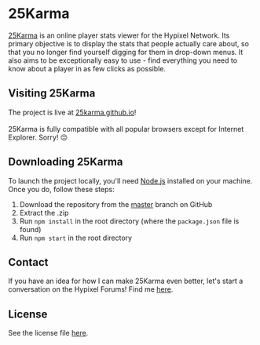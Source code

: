 # 25Karma

[25Karma](https://25karma.github.io) is an online player stats viewer for the Hypixel Network. Its primary objective is to display the stats that people actually care about, so that you no longer find yourself digging for them in drop-down menus. It also aims to be exceptionally easy to use - find everything you need to know about a player in as few clicks as possible.

## Visiting 25Karma

The project is live at [25karma.github.io](https://25karma.github.io)!
<br/>
<br/>
25Karma is fully compatible with all popular browsers except for Internet Explorer. Sorry! 😔

## Downloading 25Karma

To launch the project locally, you'll need [Node.js](https://nodejs.org/en/) installed on your machine. Once you do, follow these steps:
1. Download the repository from the [master](https://github.com/25Karma/25karma.github.io) branch on GitHub
2. Extract the .zip
3. Run `npm install` in the root directory (where the `package.json` file is found)
4. Run `npm start` in the root directory

## Contact

If you have an idea for how I can make 25Karma even better, let's start a conversation on the Hypixel Forums! Find me [here](https://hypixel.net/members/amos283086.2249818/).

## License

See the license file [here](https://github.com/25Karma/25karma.github.io/blob/master/LICENSE).